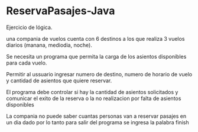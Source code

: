 # ReservaPasajes-Java

Ejercicio de lógica.


una compania de vuelos cuenta con 6 destinos 
a los que realiza 3 vuelos diarios (manana, mediodia, noche).

Se necesita un programa que permita la carga de los asientos disponibles para cada vuelo.

Permitir al ussuario ingresar numero de destino, numero de horario de vuelo
y cantidad de asientos que quiere reservar.

El programa debe controlar si hay la cantidad de asientos solicitados
y comunicar el exito de la reserva o la no realizacion por falta de asientos disponibles

La compania no puede saber cuantas personas van a reservar pasajes en un dia dado
por lo tanto para salir del programa se ingresa la palabra finish
